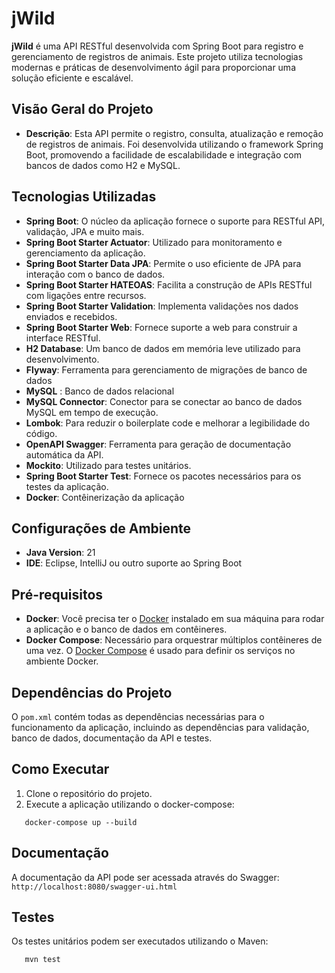 # jWild

**jWild** é uma API RESTful desenvolvida com Spring Boot para registro e gerenciamento de registros de animais.
Este projeto utiliza tecnologias modernas e práticas de desenvolvimento ágil para proporcionar uma solução eficiente e
escalável.

## Visão Geral do Projeto

- **Descrição**: Esta API permite o registro, consulta, atualização e remoção de registros de animais. Foi desenvolvida
  utilizando o framework Spring Boot, promovendo a facilidade de escalabilidade e integração com bancos de dados como H2
  e MySQL.

## Tecnologias Utilizadas

- **Spring Boot**: O núcleo da aplicação fornece o suporte para RESTful API, validação, JPA e muito mais.
- **Spring Boot Starter Actuator**: Utilizado para monitoramento e gerenciamento da aplicação.
- **Spring Boot Starter Data JPA**: Permite o uso eficiente de JPA para interação com o banco de dados.
- **Spring Boot Starter HATEOAS**: Facilita a construção de APIs RESTful com ligações entre recursos.
- **Spring Boot Starter Validation**: Implementa validações nos dados enviados e recebidos.
- **Spring Boot Starter Web**: Fornece suporte a web para construir a interface RESTful.
- **H2 Database**: Um banco de dados em memória leve utilizado para desenvolvimento.
- **Flyway**: Ferramenta para gerenciamento de migrações de banco de dados
- **MySQL** : Banco de dados relacional
- **MySQL Connector**: Conector para se conectar ao banco de dados MySQL em tempo de execução.
- **Lombok**: Para reduzir o boilerplate code e melhorar a legibilidade do código.
- **OpenAPI Swagger**: Ferramenta para geração de documentação automática da API.
- **Mockito**: Utilizado para testes unitários.
- **Spring Boot Starter Test**: Fornece os pacotes necessários para os testes da aplicação.
- **Docker**: Contêinerização da aplicação

## Configurações de Ambiente

- **Java Version**: 21
- **IDE**: Eclipse, IntelliJ ou outro suporte ao Spring Boot

## Pré-requisitos
- **Docker**: Você precisa ter o [Docker](https://www.docker.com/get-started) instalado em sua máquina para rodar a aplicação e o banco de dados em contêineres.
- **Docker Compose**: Necessário para orquestrar múltiplos contêineres de uma vez. O [Docker Compose](https://docs.docker.com/compose/install/) é usado para definir os serviços no ambiente Docker.

## Dependências do Projeto

O `pom.xml` contém todas as dependências necessárias para o funcionamento da aplicação, incluindo as dependências para
validação, banco de dados, documentação da API e testes.

## Como Executar

1. Clone o repositório do projeto.
2. Execute a aplicação utilizando o docker-compose:

```console
   docker-compose up --build
```

## Documentação

A documentação da API pode ser acessada através do Swagger: `http://localhost:8080/swagger-ui.html`

## Testes

Os testes unitários podem ser executados utilizando o Maven:

```console
   mvn test
```
